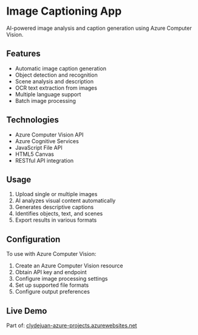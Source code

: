 # Image Captioning App

AI-powered image analysis and caption generation using Azure Computer Vision.

## Features

- Automatic image caption generation
- Object detection and recognition
- Scene analysis and description
- OCR text extraction from images
- Multiple language support
- Batch image processing

## Technologies

- Azure Computer Vision API
- Azure Cognitive Services
- JavaScript File API
- HTML5 Canvas
- RESTful API integration

## Usage

1. Upload single or multiple images
2. AI analyzes visual content automatically
3. Generates descriptive captions
4. Identifies objects, text, and scenes
5. Export results in various formats

## Configuration

To use with Azure Computer Vision:
1. Create an Azure Computer Vision resource
2. Obtain API key and endpoint
3. Configure image processing settings
4. Set up supported file formats
5. Configure output preferences

## Live Demo

Part of: [clydejuan-azure-projects.azurewebsites.net](https://clydejuan-azure-projects.azurewebsites.net)
